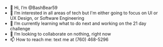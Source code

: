 - 👋 Hi, I’m @BashBear59
- 👀 I’m interested in all areas of tech but I'm either going to focus on UI or UX Design, or Software Engineering
- 🌱 I’m currently learning what to do next and working on the 21 day challenge
- 💞️ I’m looking to collaborate on nothing, right now
- 📫 How to reach me: text me at (760) 468-5296
